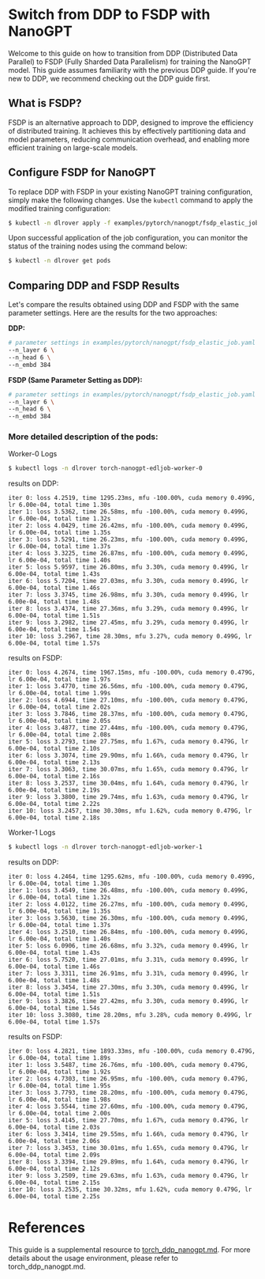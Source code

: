 # Switch from DDP to FSDP with NanoGPT

Welcome to this guide on how to transition from DDP (Distributed Data Parallel) to FSDP (Fully Sharded Data Parallelism) for training the NanoGPT model. This guide assumes familiarity with the previous DDP guide. If you're new to DDP, we recommend checking out the DDP guide first.

## What is FSDP?

FSDP is an alternative approach to DDP, designed to improve the efficiency of distributed training. It achieves this by effectively partitioning data and model parameters, reducing communication overhead, and enabling more efficient training on large-scale models.

## Configure FSDP for NanoGPT

To replace DDP with FSDP in your existing NanoGPT training configuration, simply make the following changes. Use the `kubectl` command to apply the modified training configuration:

```bash
$ kubectl -n dlrover apply -f examples/pytorch/nanogpt/fsdp_elastic_job.yaml
```

Upon successful application of the job configuration, you can monitor the status of the training nodes using the command below:

```bash
$ kubectl -n dlrover get pods
```

## Comparing DDP and FSDP Results

Let's compare the results obtained using DDP and FSDP with the same parameter settings. Here are the results for the two approaches:

**DDP:**

```bash
# parameter settings in examples/pytorch/nanogpt/fsdp_elastic_job.yaml
--n_layer 6 \
--n_head 6 \
--n_embd 384
```

**FSDP (Same Parameter Setting as DDP):**

```bash
# parameter settings in examples/pytorch/nanogpt/fsdp_elastic_job.yaml
--n_layer 6 \
--n_head 6 \
--n_embd 384
```

### More detailed description of the pods:

Worker-0 Logs

```bash
$ kubectl logs -n dlrover torch-nanogpt-edljob-worker-0
```

results on DDP:

```
iter 0: loss 4.2519, time 1295.23ms, mfu -100.00%, cuda memory 0.499G, lr 6.00e-04, total time 1.30s
iter 1: loss 3.5362, time 26.58ms, mfu -100.00%, cuda memory 0.499G, lr 6.00e-04, total time 1.32s
iter 2: loss 4.0429, time 26.42ms, mfu -100.00%, cuda memory 0.499G, lr 6.00e-04, total time 1.35s
iter 3: loss 3.5291, time 26.23ms, mfu -100.00%, cuda memory 0.499G, lr 6.00e-04, total time 1.37s
iter 4: loss 3.3225, time 26.87ms, mfu -100.00%, cuda memory 0.499G, lr 6.00e-04, total time 1.40s
iter 5: loss 5.9597, time 26.80ms, mfu 3.30%, cuda memory 0.499G, lr 6.00e-04, total time 1.43s
iter 6: loss 5.7204, time 27.03ms, mfu 3.30%, cuda memory 0.499G, lr 6.00e-04, total time 1.46s
iter 7: loss 3.3745, time 26.98ms, mfu 3.30%, cuda memory 0.499G, lr 6.00e-04, total time 1.48s
iter 8: loss 3.4374, time 27.36ms, mfu 3.29%, cuda memory 0.499G, lr 6.00e-04, total time 1.51s
iter 9: loss 3.2982, time 27.45ms, mfu 3.29%, cuda memory 0.499G, lr 6.00e-04, total time 1.54s
iter 10: loss 3.2967, time 28.30ms, mfu 3.27%, cuda memory 0.499G, lr 6.00e-04, total time 1.57s
```

results on FSDP:

```
iter 0: loss 4.2674, time 1967.15ms, mfu -100.00%, cuda memory 0.479G, lr 6.00e-04, total time 1.97s
iter 1: loss 3.4770, time 26.56ms, mfu -100.00%, cuda memory 0.479G, lr 6.00e-04, total time 1.99s
iter 2: loss 4.6944, time 27.10ms, mfu -100.00%, cuda memory 0.479G, lr 6.00e-04, total time 2.02s
iter 3: loss 3.7846, time 28.37ms, mfu -100.00%, cuda memory 0.479G, lr 6.00e-04, total time 2.05s
iter 4: loss 3.4877, time 27.44ms, mfu -100.00%, cuda memory 0.479G, lr 6.00e-04, total time 2.08s
iter 5: loss 3.2793, time 27.75ms, mfu 1.67%, cuda memory 0.479G, lr 6.00e-04, total time 2.10s
iter 6: loss 3.3074, time 29.90ms, mfu 1.66%, cuda memory 0.479G, lr 6.00e-04, total time 2.13s
iter 7: loss 3.3063, time 30.07ms, mfu 1.65%, cuda memory 0.479G, lr 6.00e-04, total time 2.16s
iter 8: loss 3.2537, time 30.04ms, mfu 1.64%, cuda memory 0.479G, lr 6.00e-04, total time 2.19s
iter 9: loss 3.3800, time 29.74ms, mfu 1.63%, cuda memory 0.479G, lr 6.00e-04, total time 2.22s
iter 10: loss 3.2457, time 30.30ms, mfu 1.62%, cuda memory 0.479G, lr 6.00e-04, total time 2.18s
```

Worker-1 Logs

```bash
$ kubectl logs -n dlrover torch-nanogpt-edljob-worker-1
```

results on DDP:

```
iter 0: loss 4.2464, time 1295.62ms, mfu -100.00%, cuda memory 0.499G, lr 6.00e-04, total time 1.30s
iter 1: loss 3.4549, time 26.48ms, mfu -100.00%, cuda memory 0.499G, lr 6.00e-04, total time 1.32s
iter 2: loss 4.0122, time 26.27ms, mfu -100.00%, cuda memory 0.499G, lr 6.00e-04, total time 1.35s
iter 3: loss 3.5630, time 26.30ms, mfu -100.00%, cuda memory 0.499G, lr 6.00e-04, total time 1.37s
iter 4: loss 3.2510, time 26.84ms, mfu -100.00%, cuda memory 0.499G, lr 6.00e-04, total time 1.40s
iter 5: loss 6.0906, time 26.68ms, mfu 3.32%, cuda memory 0.499G, lr 6.00e-04, total time 1.43s
iter 6: loss 5.7520, time 27.01ms, mfu 3.31%, cuda memory 0.499G, lr 6.00e-04, total time 1.46s
iter 7: loss 3.3311, time 26.91ms, mfu 3.31%, cuda memory 0.499G, lr 6.00e-04, total time 1.48s
iter 8: loss 3.3454, time 27.30ms, mfu 3.30%, cuda memory 0.499G, lr 6.00e-04, total time 1.51s
iter 9: loss 3.3826, time 27.42ms, mfu 3.30%, cuda memory 0.499G, lr 6.00e-04, total time 1.54s
iter 10: loss 3.3080, time 28.20ms, mfu 3.28%, cuda memory 0.499G, lr 6.00e-04, total time 1.57s
```

results on FSDP:

```
iter 0: loss 4.2821, time 1893.33ms, mfu -100.00%, cuda memory 0.479G, lr 6.00e-04, total time 1.89s
iter 1: loss 3.5487, time 26.76ms, mfu -100.00%, cuda memory 0.479G, lr 6.00e-04, total time 1.92s
iter 2: loss 4.7303, time 26.95ms, mfu -100.00%, cuda memory 0.479G, lr 6.00e-04, total time 1.95s
iter 3: loss 3.7793, time 28.20ms, mfu -100.00%, cuda memory 0.479G, lr 6.00e-04, total time 1.98s
iter 4: loss 3.5544, time 27.60ms, mfu -100.00%, cuda memory 0.479G, lr 6.00e-04, total time 2.00s
iter 5: loss 3.4145, time 27.70ms, mfu 1.67%, cuda memory 0.479G, lr 6.00e-04, total time 2.03s
iter 6: loss 3.3414, time 29.55ms, mfu 1.66%, cuda memory 0.479G, lr 6.00e-04, total time 2.06s
iter 7: loss 3.3453, time 30.01ms, mfu 1.65%, cuda memory 0.479G, lr 6.00e-04, total time 2.09s
iter 8: loss 3.3394, time 29.89ms, mfu 1.64%, cuda memory 0.479G, lr 6.00e-04, total time 2.12s
iter 9: loss 3.2509, time 29.63ms, mfu 1.63%, cuda memory 0.479G, lr 6.00e-04, total time 2.15s
iter 10: loss 3.2535, time 30.32ms, mfu 1.62%, cuda memory 0.479G, lr 6.00e-04, total time 2.25s
```

# References

This guide is a supplemental resource to [torch_ddp_nanogpt.md](./torch_ddp_nanogpt.md). For more details about the usage environment, please refer to torch_ddp_nanogpt.md.